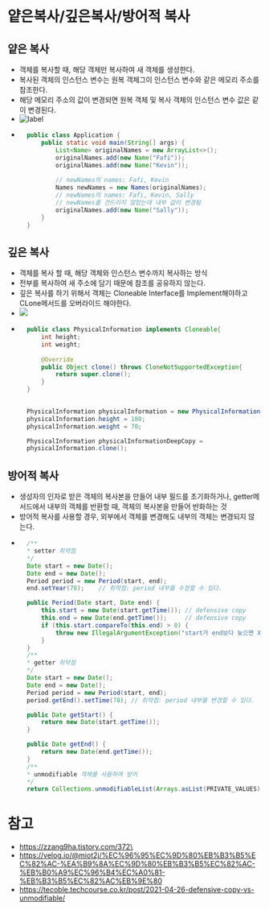 # 얕은복사/깊은복사/방어적 복사
## 얕은 복사
- 객체를 복사할 때, 해당 객체만 복사하여 새 객체를 생성한다.
- 복사된 객체의 인스턴스 변수는 원복 객체그이 인스턴스 변수와 같은 메모리 주소를 참조한다.
- 해당 메모리 주소의 값이 변경되면 원복 객체 및 복사 객체의 인스턴스 변수 값은 같이 변경된다.
- ![label](https://img1.daumcdn.net/thumb/R1280x0/?scode=mtistory2&fname=https%3A%2F%2Fblog.kakaocdn.net%2Fdn%2FQfn4P%2FbtraPuqFuwf%2F1DvU9UA9eP5EZSsoeLz70k%2Fimg.png)
- ``` java
    public class Application {
        public static void main(String[] args) {
            List<Name> originalNames = new ArrayList<>();
            originalNames.add(new Name("Fafi"));
            originalNames.add(new Name("Kevin"));
            
            // newNames의 names: Fafi, Kevin
            Names newNames = new Names(originalNames);
            // newNames의 names: Fafi, Kevin, Sally
            // newNames를 건드리지 않았는데 내부 값이 변경됨
            originalNames.add(new Name("Sally")); 
        }
    }
## 깊은 복사
- 객체를 복사 할 때, 해당 객체와 인스턴스 변수까지 복사하는 방식
- 전부를 복사하여 새 주소에 담기 때문에 참조를 공유하지 않는다.
- 깊은 복사를 하기 위해서 객체는 Cloneable Interface를 Implement해야하고 CLone메서드를 오버라이드 해야한다.
- ![](https://img1.daumcdn.net/thumb/R1280x0/?scode=mtistory2&fname=https%3A%2F%2Fblog.kakaocdn.net%2Fdn%2FbLG1ht%2FbtraPuYy2Oy%2FPfHI6w3v7XGUKwOvDpgKqk%2Fimg.png)
- ``` java
    public class PhysicalInformation implements Cloneable{
        int height; 
        int weight;
        
        @Override 
        public Object clone() throws CloneNotSupportedException{ 
            return super.clone(); 
        } 
    }

    
    PhysicalInformation physicalInformation = new PhysicalInformation();
    physicalInformation.height = 180; 
    physicalInformation.weight = 70;

    PhysicalInformation physicalInformationDeepCopy = 
    physicalInformation.clone();  
## 방어적 복사
- 생성자의 인자로 받은 객체의 복사본을 만들어 내부 필드를 초기화하거나, getter메서드에서 내부의 객체를 반환할 때, 객체의 복사본을 만들어 반화하는 것
- 방어적 복사를 사용할 경우, 외부에서 객체를 변경해도 내부의 객체는 변경되지 않는다.
- ``` java
    /**
    * setter 취약점
    */
    Date start = new Date();
    Date end = new Date();
    Period period = new Period(start, end);
    end.setYear(78);    // 취약점: period 내부를 수정할 수 있다.

    public Period(Date start, Date end) {
        this.start = new Date(start.getTime()); // defensive copy
        this.end = new Date(end.getTime());     // defensive copy
        if (this.start.compareTo(this.end) > 0) {
            throw new IllegalArgumentException("start가 end보다 늦으면 X");
        }
    }
    /**
    * getter 취약점
    */
    Date start = new Date();
    Date end = new Date();
    Period period = new Period(start, end);
    period.getEnd().setTime(78); // 취약점: period 내부를 변경할 수 있다.

    public Date getStart() {
        return new Date(start.getTime());
    }

    public Date getEnd() {
        return new Date(end.getTime());
    }
    /**
    * unmodifiable 객체를 사용하여 방어 
    */
    return Collections.unmodifiableList(Arrays.asList(PRIVATE_VALUES)
# 참고
- https://zzang9ha.tistory.com/372\
- https://velog.io/@miot2j/%EC%96%95%EC%9D%80%EB%B3%B5%EC%82%AC-%EA%B9%8A%EC%9D%80%EB%B3%B5%EC%82%AC-%EB%B0%A9%EC%96%B4%EC%A0%81-%EB%B3%B5%EC%82%AC%EB%9E%80
- https://tecoble.techcourse.co.kr/post/2021-04-26-defensive-copy-vs-unmodifiable/